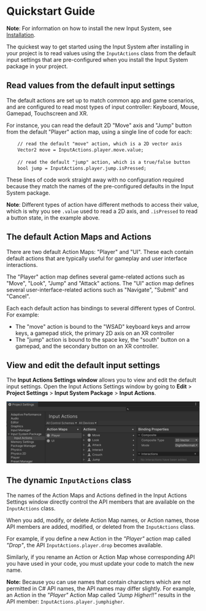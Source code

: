 
# Quickstart Guide

**Note**: For information on how to install the new Input System, see [Installation](Installation).

The quickest way to get started using the Input System after installing in your project is to read values using the `InputActions` class from the default input settings that are pre-configured when you install the Input System package in your project.

## Read values from the default input settings

The default actions are set up to match common app and game scenarios, and are configured to read most types of input controller: Keyboard, Mouse, Gamepad, Touchscreen and XR.

For instance, you can read the default 2D "Move" axis and "Jump" button from the default "Player" action map, using a single line of code for each:

```
    // read the default "move" action, which is a 2D vector axis
    Vector2 move = InputActions.player.move.value;

    // read the default "jump" action, which is a true/false button
    bool jump = InputActions.player.jump.isPressed;
```

These lines of code work straight away with no configuration required because they match the names of the pre-configured defaults in the Input System package.

**Note**: Different types of action have different methods to access their value, which is why you see `.value` used to read a 2D axis, and `.isPressed` to read a button state, in the example above. 

## The default Action Maps and Actions

There are two default Action Maps: "Player" and "UI". These each contain default actions that are typically useful for gameplay and user interface interactions.

The "Player" action map defines several game-related actions such as "Move", "Look", "Jump" and "Attack" actions. The "UI" action map defines several user-interface-related actions such as "Navigate", "Submit" and "Cancel".

 Each each default action has bindings to several different types of Control. For example:

- The "move" action is bound to the "WSAD" keyboard keys and arrow keys, a gamepad stick, the primary 2D axis on an XR controller
- The "jump" action is bound to the space key, the "south" button on a gamepad, and the secondary button on an XR controller.

## View and edit the default input settings

The **Input Actions Settings window** allows you to view and edit the default input settings. Open the  Input Actions Settings window by going to **Edit** > **Project Settings** > **Input System Package** > **Input Actions**.

![The Input Actions Settings window](Images/ProjectSettingsInputActionsSimpleShot.png)

## The dynamic `InputActions` class

The names of the Action Maps and Actions defined in the Input Actions Settings window directly control the API members that are available on the `InputActions` class.

When you add, modify, or delete Action Map names, or Action names, those API members are added, modified, or deleted from the `InputActions` class.

For example, if you define a new Action in the *"Player"* action map called *"Drop"*, the API `InputActions.player.drop` becomes available.

Similarly, if you rename an Action or Action Map whose corresponding API you have used in your code, you must update your code to match the new name.

**Note:** Because you can use names that contain characters which are not permitted in C# API names, the API names may differ slightly. For example, an Action in the *"Player"* Action Map called *"Jump Higher!!"* results in the API member: `InputActions.player.jumphigher`.


